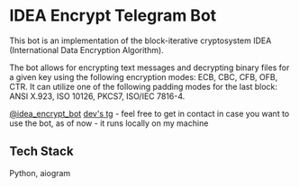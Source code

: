
# IDEA Encrypt Telegram Bot

This bot is an implementation of the block-iterative cryptosystem IDEA (International Data Encryption Algorithm).

The bot allows for encrypting text messages and decrypting binary files for a given key using the following encryption modes: ECB, CBC, CFB, OFB, CTR. It can utilize one of the following padding modes for the last block: ANSI X.923, ISO 10126, PKCS7, ISO/IEC 7816-4.

[@idea_encrypt_bot](https://t.me/idea_encrypt_bot)
[dev's tg](https://t.me/vladkhmarenko) - feel free to get in contact in case you want to use the bot, as of now - it runs locally on my machine

## Tech Stack

Python, aiogram
